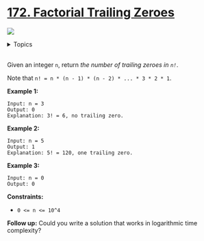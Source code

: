 # [172. Factorial Trailing Zeroes](https://leetcode-cn.com/problems/factorial-trailing-zeroes/)

![](https://img.shields.io/badge/Difficulty-Medium-F8AF40.svg)

<details>
<summary>Topics</summary>

* [`Math`](https://leetcode.com/tag/math/)

</details>
<br />

Given an integer `n`, return *the number of trailing zeroes in `n!`*.

Note that `n! = n * (n - 1) * (n - 2) * ... * 3 * 2 * 1`.

**Example 1:**

```
Input: n = 3
Output: 0
Explanation: 3! = 6, no trailing zero.
```

**Example 2:**

```
Input: n = 5
Output: 1
Explanation: 5! = 120, one trailing zero.
```

**Example 3:**

```
Input: n = 0
Output: 0
```

**Constraints:**

 + `0 <= n <= 10^4`
 

**Follow up:** Could you write a solution that works in logarithmic time complexity?
